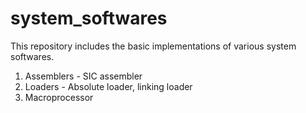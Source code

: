 # system_softwares

This repository includes the basic implementations of various system softwares.

1. Assemblers - SIC assembler
2. Loaders - Absolute loader, linking loader
3. Macroprocessor
